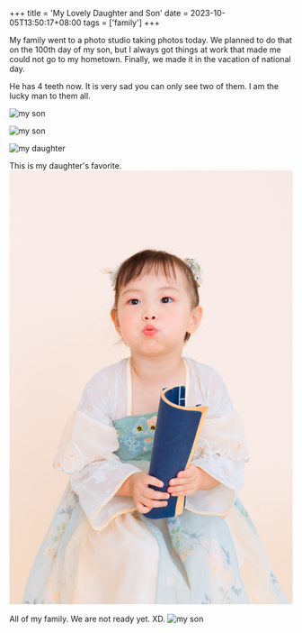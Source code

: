 +++
title = 'My Lovely Daughter and Son'
date = 2023-10-05T13:50:17+08:00
tags = ['family']
+++

My family went to a photo studio taking photos today. We planned to do that on the 100th day of my son, but I always got things at work that made me could not go to my hometown. Finally, we made it in the vacation of national day.

He has 4 teeth now. It is very sad you can only see two of them. I am the lucky man to them all.

![my son](images/son1.jpg)

![my son](images/son2.jpg)

![my daughter](images/dau1.jpg)

This is my daughter's favorite.
![my daughter](images/dau2.jpg)

All of my family. We are not ready yet. XD.
![my son](images/all.jpg)
